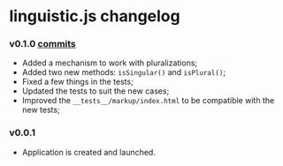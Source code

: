 # linguistic.js changelog

### v0.1.0 [commits](https://github.com/chiefgui/linguistic.js/compare/v0.1.0...v0.0.1)

- Added a mechanism to work with pluralizations;
- Added two new methods: `isSingular()` and `isPlural()`;
- Fixed a few things in the tests;
- Updated the tests to suit the new cases;
- Improved the `__tests__/markup/index.html` to be compatible with the new tests;

### v0.0.1

- Application is created and launched.
